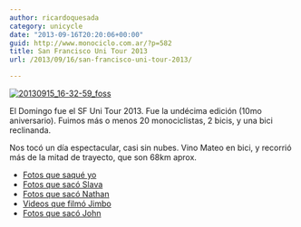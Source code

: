 ```yaml
---
author: ricardoquesada
category: unicycle
date: "2013-09-16T20:20:06+00:00"
guid: http://www.monociclo.com.ar/?p=582
title: San Francisco Uni Tour 2013
url: /2013/09/16/san-francisco-uni-tour-2013/

---
```

[![20130915_16-32-59_foss](http://www.monociclo.com.ar/blog/wp-content/uploads/2013/09/20130915_16-32-59_foss-1024x767.jpg)](http://www.monociclo.com.ar/blog/wp-content/uploads/2013/09/20130915_16-32-59_foss.jpg)

El Domingo fue el SF Uni Tour 2013. Fue la undécima edición (10mo aniversario). Fuimos más o menos 20 monociclistas, 2 bicis, y una bici reclinanda.

Nos tocó un día espectacular, casi sin nubes. Vino Mateo en bici, y recorrió más de la mitad de trayecto, que son 68km aprox.

- [Fotos que saqué yo](https://photos.app.goo.gl/XdtA5nN2JEbLVY6o9)
- [Fotos que sacó Slava](https://drive.google.com/folderview?id=0B6IRc4T4emvGRGV0UTFkV0lQNEk&usp=sharing)
- [Fotos que sacó Nathan](http://nhoover.smugmug.com/Unicycling/Coker-Rides/11th-Annual-SF-Uni-Tour-2013)
- [Videos que filmó Jimbo](https://www.youtube.com/watch?v=e0xyDi6ifG4&list=PLVHLAiwfRzlVC8_X-sG9gvqcpDKKWHUqr)
- [Fotos que sacó John](http://gallery.unicycling.com/Unicycling/Group-Rides/2013-San-Francisco-Uni-Tour/)
